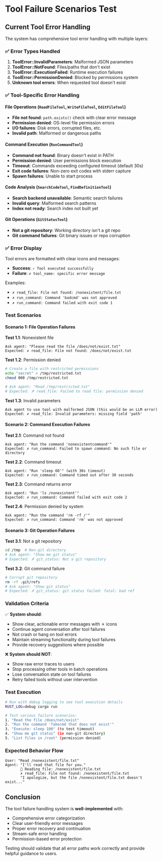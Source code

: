 # Tool Failure Scenarios Test

## Current Tool Error Handling

The system has comprehensive tool error handling with multiple layers:

### ✅ Error Types Handled

1. **ToolError::InvalidParameters**: Malformed JSON parameters
2. **ToolError::NotFound**: Files/paths that don't exist
3. **ToolError::ExecutionFailed**: Runtime execution failures
4. **ToolError::PermissionDenied**: Blocked by permissions system
5. **Unknown tool errors**: When requested tool doesn't exist

### ✅ Tool-Specific Error Handling

#### File Operations (`ReadFileTool`, `WriteFileTool`, `EditFileTool`)
- **File not found**: `path.exists()` check with clear error message
- **Permission denied**: OS-level file permission errors
- **I/O failures**: Disk errors, corrupted files, etc.
- **Invalid path**: Malformed or dangerous paths

#### Command Execution (`RunCommandTool`)
- **Command not found**: Binary doesn't exist in PATH
- **Permission denied**: User permissions block execution
- **Timeout**: Commands exceeding configured timeout (default 30s)
- **Exit code failures**: Non-zero exit codes with stderr capture
- **Spawn failures**: Unable to start process

#### Code Analysis (`SearchCodeTool`, `FindDefinitionTool`)
- **Search backend unavailable**: Semantic search failures
- **Invalid query**: Malformed search patterns
- **Index not ready**: Search index not built yet

#### Git Operations (`GitStatusTool`)
- **Not a git repository**: Working directory isn't a git repo
- **Git command failures**: Git binary issues or repo corruption

### ✅ Error Display

Tool errors are formatted with clear icons and messages:
- **Success**: `✓ Tool executed successfully`
- **Failure**: `✗ tool_name: specific error message`

Examples:
- `✗ read_file: File not found: /nonexistent/file.txt`
- `✗ run_command: Command 'badcmd' was not approved`
- `✗ run_command: Command failed with exit code 1`

### Test Scenarios

#### Scenario 1: File Operation Failures

**Test 1.1**: Nonexistent file
```
Ask agent: "Please read the file /does/not/exist.txt"
Expected: ✗ read_file: File not found: /does/not/exist.txt
```

**Test 1.2**: Permission denied
```bash
# Create a file with restricted permissions
echo "secret" > /tmp/restricted.txt
chmod 000 /tmp/restricted.txt

# Ask agent: "Read /tmp/restricted.txt"
# Expected: ✗ read_file: Failed to read file: permission denied
```

**Test 1.3**: Invalid parameters
```
Ask agent to use tool with malformed JSON (this would be an LLM error)
Expected: ✗ read_file: Invalid parameters: missing field 'path'
```

#### Scenario 2: Command Execution Failures

**Test 2.1**: Command not found
```
Ask agent: "Run the command 'nonexistentcommand'"
Expected: ✗ run_command: Failed to spawn command: No such file or directory
```

**Test 2.2**: Command timeout
```
Ask agent: "Run 'sleep 60'" (with 30s timeout)
Expected: ✗ run_command: Command timed out after 30 seconds
```

**Test 2.3**: Command returns error
```
Ask agent: "Run 'ls /nonexistent'"
Expected: ✗ run_command: Command failed with exit code 2
```

**Test 2.4**: Permission denied by system
```
Ask agent: "Run the command 'rm -rf /'"
Expected: ✗ run_command: Command 'rm' was not approved
```

#### Scenario 3: Git Operation Failures

**Test 3.1**: Not a git repository
```bash
cd /tmp  # Non-git directory
# Ask agent: "Show me git status"
# Expected: ✗ git_status: Not a git repository
```

**Test 3.2**: Git command failure
```bash
# Corrupt git repository
rm -rf .git/refs
# Ask agent: "Show git status"
# Expected: ✗ git_status: git status failed: fatal: bad ref
```

### Validation Criteria

✅ **System should**:
- Show clear, actionable error messages with ✗ icons
- Continue agent conversation after tool failures
- Not crash or hang on tool errors
- Maintain streaming functionality during tool failures
- Provide recovery suggestions where possible

❌ **System should NOT**:
- Show raw error traces to users
- Stop processing other tools in batch operations
- Lose conversation state on tool failures
- Retry failed tools without user intervention

### Test Execution

```bash
# Run with debug logging to see tool execution details
RUST_LOG=debug cargo run

# Test various failure scenarios:
1. "Read the file /does/not/exist"
2. "Run the command 'fakecmd that does not exist'"
3. "Execute: sleep 100" (to test timeout)
4. "Show me git status" (in non-git directory)
5. "List files in /root" (permission denied)
```

### Expected Behavior Flow

```
User: "Read /nonexistent/file.txt"
Agent: "I'll read that file for you."
       🔧 Reading file: /nonexistent/file.txt
       ✗ read_file: File not found: /nonexistent/file.txt
       "I apologize, but the file /nonexistent/file.txt doesn't exist..."
```

## Conclusion

The tool failure handling system is **well-implemented** with:
- Comprehensive error categorization
- Clear user-friendly error messages
- Proper error recovery and continuation
- Stream-safe error handling
- Permission-based error protection

Testing should validate that all error paths work correctly and provide helpful guidance to users.